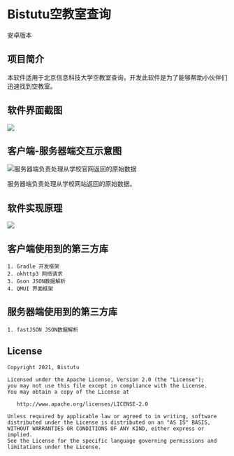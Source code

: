 Bistutu空教室查询
===================

安卓版本

## 项目简介

本软件适用于北京信息科技大学空教室查询，开发此软件是为了能够帮助小伙伴们迅速找到空教室。

## 软件界面截图 

![](https://i.loli.net/2021/10/23/KQya2HZPYOD3N1E.jpg)



## 客户端-服务器端交互示意图 

![服务器端负责处理从学校官网返回的原始数据](https://i.loli.net/2021/10/29/lj2PRMdGkXv4ixD.png)

服务器端负责处理从学校网站返回的原始数据。

## 软件实现原理  

![](https://i.loli.net/2021/10/29/FfK5bIWgsAm7NBt.png)

## 客户端使用到的第三方库

```
1. Gradle 开发框架
2. okhttp3 网络请求
3. Gson JSON数据解析
4. QMUI 界面框架
```

## 服务器端使用到的第三方库

```
1. fastJSON JSON数据解析
```

## License

```
Copyright 2021, Bistutu

Licensed under the Apache License, Version 2.0 (the "License");
you may not use this file except in compliance with the License.
You may obtain a copy of the License at

   http://www.apache.org/licenses/LICENSE-2.0

Unless required by applicable law or agreed to in writing, software
distributed under the License is distributed on an "AS IS" BASIS,
WITHOUT WARRANTIES OR CONDITIONS OF ANY KIND, either express or implied.
See the License for the specific language governing permissions and
limitations under the License.
```
